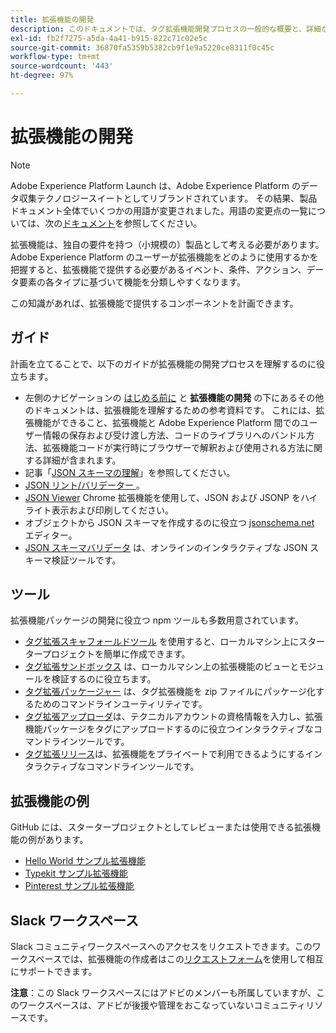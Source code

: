 ```yaml
---
title: 拡張機能の開発
description: このドキュメントでは、タグ拡張機能開発プロセスの一般的な概要と、詳細なプロセスに関するその他のドキュメントへのリンクを示します。
exl-id: fb2f7275-a5da-4a41-b915-822c71c02e5c
source-git-commit: 36870fa5359b5382cb9f1e9a5220ce8311f0c45c
workflow-type: tm+mt
source-wordcount: '443'
ht-degree: 97%

---
```


# 拡張機能の開発

>[!NOTE]
>
>Adobe Experience Platform Launch は、Adobe Experience Platform のデータ収集テクノロジースイートとしてリブランドされています。 その結果、製品ドキュメント全体でいくつかの用語が変更されました。用語の変更点の一覧については、次の[ドキュメント](../../term-updates.md)を参照してください。

拡張機能は、独自の要件を持つ（小規模の）製品として考える必要があります。 Adobe Experience Platform のユーザーが拡張機能をどのように使用するかを把握すると、拡張機能で提供する必要があるイベント、条件、アクション、データ要素の各タイプに基づいて機能を分類しやすくなります。

この知識があれば、拡張機能で提供するコンポーネントを計画できます。

## ガイド

計画を立てることで、以下のガイドが拡張機能の開発プロセスを理解するのに役立ちます。

* 左側のナビゲーションの [はじめる前に](../getting-started.md) と **拡張機能の開発** の下にあるその他のドキュメントは、拡張機能を理解するための参考資料です。 これには、拡張機能ができること、拡張機能と Adobe Experience Platform 間でのユーザー情報の保存および受け渡し方法、コードのライブラリへのバンドル方法、拡張機能コードが実行時にブラウザーで解釈および使用される方法に関する詳細が含まれます。
* 記事「[JSON スキーマの理解](https://spacetelescope.github.io/understanding-json-schema/index.html#)」を参照してください。
* [JSON リント/バリデーター &#x200B;](https://jsonlint.com/)。
* [JSON Viewer](https://chrome.google.com/webstore/detail/json-viewer/gbmdgpbipfallnflgajpaliibnhdgobh) Chrome 拡張機能を使用して、JSON および JSONP をハイライト表示および印刷してください。
* オブジェクトから JSON スキーマを作成するのに役立つ [jsonschema.net](https://jsonschema.net/#/editor) エディター。
* [JSON スキーマバリデータ](https://www.jsonschemavalidator.net) は、オンラインのインタラクティブな JSON スキーマ検証ツールです。

## ツール

拡張機能パッケージの開発に役立つ npm ツールも多数用意されています。

* [タグ拡張スキャフォールドツール](https://www.npmjs.com/package/@adobe/reactor-scaffold) を使用すると、ローカルマシン上にスタータープロジェクトを簡単に作成できます。
* [タグ拡張サンドボックス](https://www.npmjs.com/package/@adobe/reactor-sandbox) は、ローカルマシン上の拡張機能のビューとモジュールを検証するのに役立ちます。
* [タグ拡張パッケージャー](https://www.npmjs.com/package/@adobe/reactor-packager) は、タグ拡張機能を zip ファイルにパッケージ化するためのコマンドラインユーティリティです。
* [タグ拡張アップローダ](https://www.npmjs.com/package/@adobe/reactor-uploader)は、テクニカルアカウントの資格情報を入力し、拡張機能パッケージをタグにアップロードするのに役立つインタラクティブなコマンドラインツールです。
* [タグ拡張リリース](https://www.npmjs.com/package/@adobe/reactor-releaser)は、拡張機能をプライベートで利用できるようにするインタラクティブなコマンドラインツールです。

## 拡張機能の例

GitHub には、スタータープロジェクトとしてレビューまたは使用できる拡張機能の例があります。

* [Hello World サンプル拡張機能](https://github.com/adobe/reactor-helloworld-extension)
* [Typekit サンプル拡張機能](https://github.com/jeffchasin/extension-typekit)
* [Pinterest サンプル拡張機能](https://github.com/jeffchasin/extension-pinterest)

## Slack ワークスペース

Slack コミュニティワークスペースへのアクセスをリクエストできます。このワークスペースでは、拡張機能の作成者はこの[リクエストフォーム](https://docs.google.com/forms/d/e/1FAIpQLScq1m63YkDrRpvPLhzUqtfoleWiDDTTXZsSivIXRfFdlSMzpQ/viewform)を使用して相互にサポートできます。

**注意**：この Slack ワークスペースにはアドビのメンバーも所属していますが、このワークスペースは、アドビが後援や管理をおこなっていないコミュニティリソースです。
